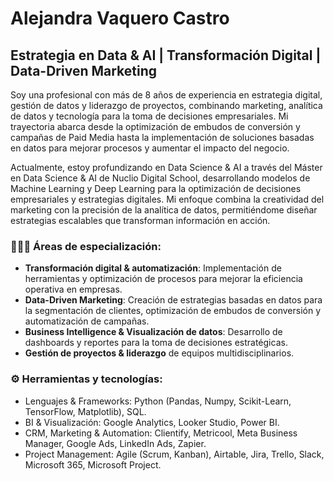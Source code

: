 # Alejandra Vaquero Castro
## Estrategia en Data & AI | Transformación Digital | Data-Driven Marketing

Soy una profesional con más de 8 años de experiencia en estrategia digital, gestión de datos y liderazgo de proyectos, combinando marketing, analítica de datos y tecnología para la toma de decisiones empresariales. Mi trayectoria abarca desde la optimización de embudos de conversión y campañas de Paid Media hasta la implementación de soluciones basadas en datos para mejorar procesos y aumentar el impacto del negocio.

Actualmente, estoy profundizando en Data Science & AI a través del Máster en Data Science & AI de Nuclio Digital School, desarrollando modelos de Machine Learning y Deep Learning para la optimización de decisiones empresariales y estrategias digitales. Mi enfoque combina la creatividad del marketing con la precisión de la analítica de datos, permitiéndome diseñar estrategias escalables que transforman información en acción.

### 👩🏻‍💻 Áreas de especialización:
- **Transformación digital & automatización**: Implementación de herramientas y optimización de procesos para mejorar la eficiencia operativa en empresas.
- **Data-Driven Marketing**: Creación de estrategias basadas en datos para la segmentación de clientes, optimización de embudos de conversión y automatización de campañas.
- **Business Intelligence & Visualización de datos**: Desarrollo de dashboards y reportes para la toma de decisiones estratégicas.
- **Gestión de proyectos & liderazgo** de equipos multidisciplinarios.

### ⚙️ Herramientas y tecnologías:
- Lenguajes & Frameworks: Python (Pandas, Numpy, Scikit-Learn, TensorFlow, Matplotlib), SQL.
- BI & Visualización: Google Analytics, Looker Studio, Power BI.
- CRM, Marketing & Automation: Clientify, Metricool, Meta Business Manager, Google Ads, LinkedIn Ads, Zapier.
- Project Management: Agile (Scrum, Kanban), Airtable, Jira, Trello, Slack, Microsoft 365, Microsoft Project.
